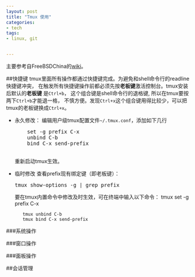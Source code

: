 ```yaml
---
layout: post
title: "Tmux 使用"
categories:
- tech
tags:
- linux, git


---
```


主要参考自FreeBSDChina的[wiki](https://wiki.freebsdchina.org/software/t/tmux)。

##快捷键
tmux里面所有操作都通过快捷键完成。为避免和shell命令行的readline快捷键冲突，
在触发所有快捷键操作前都必须先按**老板键**激活控制台。tmux安装后默认的**老板键**
是`Ctrl+b`， 这个组合键是shell命令行的退格键, 所以在tmux要按两下`Ctrl+b`才能退一格，
不慎方便。发现`Ctrl+x`这个组合键用得比较少，可以把tmux的老板键换成`Ctrl+x`。

* 永久修改：
    编辑用户级tmux配置文件`~/.tmux.conf`，添加如下几行
    <pre>
      set -g prefix C-x
      unbind C-b
      bind C-x send-prefix
    </pre>
    重新启动tmux生效。

* 临时修改
     查看prefix现有绑定键（即老板键）：
     <pre>tmux show-options -g | grep prefix</pre>
     要在tmux内置命令中修改及时生效，可在终端中输入以下命令：
         tmux set -g prefix C-x

         tmux unbind C-b 
         tmux bind C-x send-prefix

###系统操作

###窗口操作

###面板操作


##会话管理

